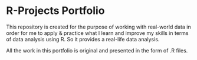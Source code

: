 # R-Projects Portfolio

This repository is created for the purpose of working with real-world data in order for me to apply & practice what I learn and improve my skills in terms of data analysis using R. So it provides a real-life data analysis.

All the work in this portfolio is original and presented in the form of .R files.

